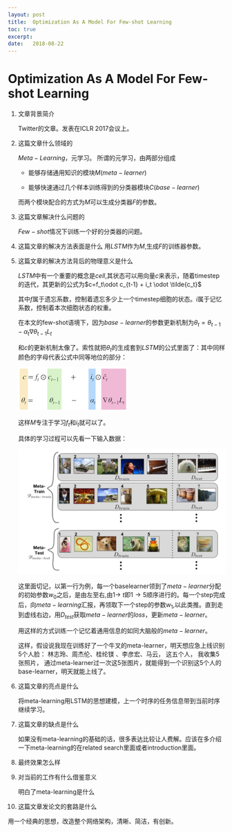 ```yaml
---
layout: post
title:  Optimization As A Model For Few-shot Learning
toc: true 
excerpt: 
date:   2018-08-22
---
```

# Optimization As A Model For Few-shot Learning

1. 文章背景简介

   Twitter的文章。发表在ICLR 2017会议上。

2. 这篇文章什么领域的

   $Meta-Learning$，元学习。
   所谓的元学习，由两部分组成

   - 能够存储通用知识的模块$M(meta-learner)$

   - 能够快速通过几个样本训练得到的分类器模块$C(base-learner)$

   而两个模块配合的方式为$M$可以生成分类器$F$的参数。

3. 这篇文章解决什么问题的

    $Few-shot$情况下训练一个好的分类器的问题。

4. 这篇文章的解决方法表面是什么
   用$LSTM$作为$M$,生成$F$的训练器参数。

5. 这篇文章的解决方法背后的物理意义是什么

   $LSTM$中有一个重要的概念是$cell$,其状态可以用向量$c$来表示，随着timestep的迭代，其更新的公式为$c=f_t\odot c_{t-1} + i_t \odot \tilde{c_t}$

   其中$f$属于遗忘系数，控制着遗忘多少上一个timestep细胞的状态。$i$属于记忆系数，控制着本次细胞状态的权重。

   在本文的few-shot语境下，因为$base-learner$的参数更新机制为$\theta_t=\theta_{t-1}-\alpha_t\nabla\theta_{t-1}L_t$

   和$c$的更新机制太像了。索性就把$\theta_t$的生成套到$LSTM$的公式里面了：其中同样颜色的字母代表公式中同等地位的部分：

   ![latex](./static/pics/optimization_as_a_model_for_few_shot_learning.png)

   这样$M$专注于学习$f_t$和$i_t$就可以了。

   具体的学习过程可以先看一下输入数据：

   ![image-20180823003802850](./static/pics/optimization_as_a_model_for_few_shot_learning2.png)

   这里面切记，以第一行为例，每一个baselearner领到了$meta-learner$分配的初始参数$w_0$之后，是由左至右,由$1\to\  t$即$1\to5$顺序进行的。每一个step完成后，向$meta-learning$汇报，再领取下一个step的参数$w_1$,以此类推。直到走到虚线右边，用$D_{test}$获取$meta-learner$的$loss$，更新$meta-learner$。

   用这样的方式训练一个记忆着通用信息的如同大脑般的$meta-learner$。

   这样，假设说我现在训练好了一个牛叉的meta-learner，明天想应急上线识别5个人脸： 林志玲、周杰伦、桂纶镁 、李彦宏、马云， 这五个人， 我收集5张照片， 通过meta-learner过一次这5张图片，就能得到一个识别这5个人的base-learner，明天就能上线了。 

   

6. 这篇文章的亮点是什么

   将meta-learning用LSTM的思想建模，上一个时序的任务信息带到当前时序继续学习。

7. 这篇文章的缺点是什么

   如果没有meta-learning的基础的话，很多表达比较让人费解。应该在多介绍一下meta-learning的在related search里面或者introduction里面。

8. 最终效果怎么样

9. 对当前的工作有什么借鉴意义

   明白了meta-learning是什么

10. 这篇文章发论文的套路是什么

   用一个经典的思想，改造整个网络架构，清晰、简洁，有创新。

